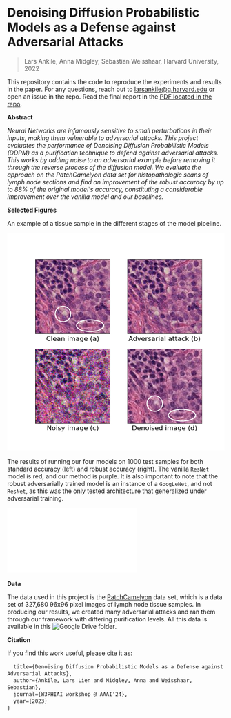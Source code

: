 # Denoising Diffusion Probabilistic Models as a Defense against Adversarial Attacks

> Lars Ankile, Anna Midgley, Sebastian Weisshaar, Harvard University, 2022

This repository contains the code to reproduce the experiments and results in the paper. For any questions, reach out to larsankile@g.harvard.edu or open an issue in the repo. Read the final report in the [PDF located in the repo](https://arxiv.org/pdf/2301.06871.pdf).

**Abstract**

_Neural Networks are infamously sensitive to small perturbations in their inputs, making them vulnerable to adversarial attacks. This project evaluates the performance of Denoising Diffusion Probabilistic Models (DDPM) as a purification technique to defend against adversarial attacks. This works by adding noise to an adversarial example before removing it through the reverse process of the diffusion model. We evaluate the approach on the PatchCamelyon data set for histopathologic scans of lymph node sections and find an improvement of the robust accuracy by up to 88\% of the original model's accuracy, constituting a considerable improvement over the vanilla model and our baselines._

**Selected Figures**

An example of a tissue sample in the different stages of the model pipeline.

![An example of a tissue sample in the different stages of the model pipeline](Report_TeX/Figures/images_tissue.png)

The results of running our four models on 1000 test samples for both standard accuracy (left) and robust accuracy (right). The vanilla `ResNet` model is red, and our method is purple. It is also important to note that the robust adversarially trained model is an instance of a `GoogLeNet`, and not `ResNet`, as this was the only tested architecture that generalized under adversarial training.

![Model test set accuracy results](figures/comparison.pdf)

**Data**

The data used in this project is the [PatchCamelyon](https://patchcamelyon.grand-challenge.org/) data set, which is a data set of 327,680 96x96 pixel images of lymph node tissue samples. In producing our results, we created many adversarial attacks and ran them through our framework with differing purification levels. All this data is available in this ![Google Drive folder](https://drive.google.com/drive/folders/1EfnbhnjbGE-rhIuBUhB8MmLXR8wK5yGL?usp=sharing).

**Citation**

If you find this work useful, please cite it as:

```@article{ankile2023denoising,
  title={Denoising Diffusion Probabilistic Models as a Defense against Adversarial Attacks},
  author={Ankile, Lars Lien and Midgley, Anna and Weisshaar, Sebastian},
  journal={W3PHIAI workshop @ AAAI'24},
  year={2023}
}
```
